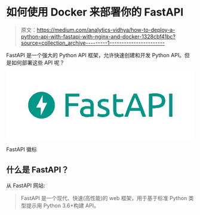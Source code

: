 # 如何使用 Docker 来部署你的 FastAPI

> 原文：<https://medium.com/analytics-vidhya/how-to-deploy-a-python-api-with-fastapi-with-nginx-and-docker-1328cbf41bc?source=collection_archive---------1----------------------->

FastAPI 是一个强大的 Python API 框架，允许快速创建和开发 Python API。但是如何部署这些 API 呢？

![](img/1d9f63a1d0109ab759d37530a55a8b18.png)

FastAPI 徽标

## 什么是 FastAPI？

从 FastAPI 网站:

> FastAPI 是一个现代、快速(高性能)的 web 框架，用于基于标准 Python 类型提示用 Python 3.6+构建 API。